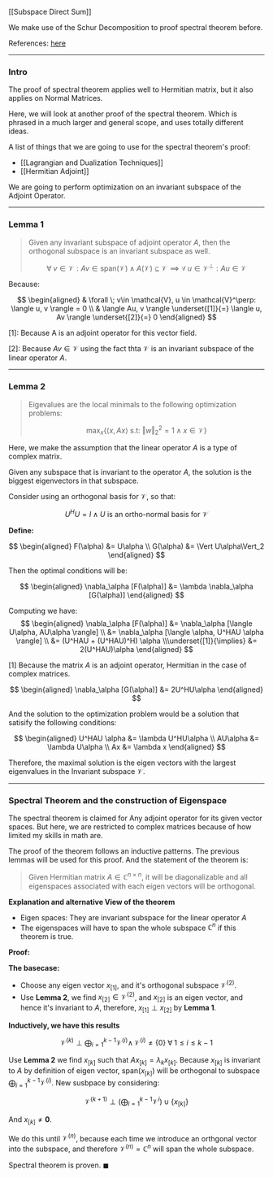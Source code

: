 [[Subspace Direct Sum]]

We make use of the Schur Decomposition to proof spectral theorem before. 

References: [here](https://mast.queensu.ca/~br66/419/spectraltheoremproof.pdf)

---
### **Intro**

The proof of spectral theorem applies well to Hermitian matrix, but it also applies on Normal Matrices. 

Here, we will look at another proof of the spectral theorem. Which is phrased in a much larger and general scope, and uses totally different ideas. 

A list of things that we are going to use for the spectral theorem's proof: 

* [[Lagrangian and Dualization Techniques]]
* [[Hermitian Adjoint]]

We are going to perform optimization on an invariant subspace of the Adjoint Operator. 

---
### **Lemma 1**

> Given any invariant subspace of adjoint operator $A$, then the orthogonal subspace is an invariant subspace as well. 
> 
> $$
> \forall\; v \in \mathcal{V}: Av \in \text{span}(\mathcal{V}) 
> \; \wedge \; A(\mathcal{V}) \subseteq \mathcal{V}
> \implies 
> \forall \; u \in \mathcal{V}^{\perp}: Au \in \mathcal{V}
> $$

Because: 

$$
\begin{aligned}
    & \forall \; v\in \mathcal{V}, u \in \mathcal{V}^\perp: 
    \langle u, v \rangle = 0
    \\
    & \langle Au, v \rangle \underset{[1]}{=} \langle u, Av \rangle \underset{[2]}{=} 0
\end{aligned}
$$

\[1\]: Because A is an adjoint operator for this vector field. 

\[2\]: Because $Av\in \mathcal{V}$ using the fact thta $\mathcal{V}$ is an invariant subspace of the linear operator $A$. 


---
### **Lemma 2**

> Eigevalues are the local minimals to the following optimization problems: 
> 
> $$
> \max_{x} \left\lbrace
>     \langle x, Ax \rangle \text{ s.t: } \Vert w\Vert_2^2 = 1 \wedge x \in \mathcal{V}
> \right\rbrace
> $$

Here, we make the assumption that the linear operator $A$ is a type of complex matrix. 

Given any subspace that is invariant to the operator $A$, the solution is the biggest eigenvectors in that subspace. 

Consider using an orthogonal basis for $\mathcal{V}$, so that: 

$$
U^HU = I \wedge U \text{ is an ortho-normal basis for } \mathcal{V}
$$

**Define:** 

$$
\begin{aligned}
    F(\alpha) &= U\alpha
    \\
    G(\alpha) &= \Vert U\alpha\Vert_2
\end{aligned}
$$

Then the optimal conditions will be: 

$$
\begin{aligned}
    \nabla_\alpha [F(\alpha)] &= \lambda \nabla_\alpha [G(\alpha)]
\end{aligned}
$$

Computing we have: 
$$
\begin{aligned}
    \nabla_\alpha [F(\alpha)] &= \nabla_\alpha [\langle U\alpha, AU\alpha \rangle]
    \\
    &= \nabla_\alpha [\langle \alpha, U^HAU \alpha \rangle]
    \\
    &= (U^HAU + (U^HAU)^H) \alpha
    \\\underset{[1]}{\implies}
    &= 2(U^HAU)\alpha
\end{aligned}
$$

\[1\] Because the matrix $A$ is an adjoint operator, Hermitian in the case of complex matrices. 


$$
\begin{aligned}
    \nabla_\alpha [G(\alpha)] &= 2U^HU\alpha
\end{aligned}
$$

And the solution to the optimization problem would be a solution that satisify the following conditions: 

$$
\begin{aligned}
    U^HAU \alpha &= \lambda U^HU\alpha 
    \\
    AU\alpha &= \lambda U\alpha 
    \\
    Ax &= \lambda x
\end{aligned}
$$

Therefore, the maximal solution is the eigen vectors with the largest eigenvalues in the Invariant subspace $\mathcal{V}$. 

---
### **Spectral Theorem and the construction of Eigenspace**

The spectral theorem is claimed for Any adjoint operator for its given vector spaces. But here, we are restricted to complex matrices because of how limited my skills in math are. 

The proof of the theorem follows an inductive patterns. The previous lemmas will be used for this proof. And the statement of the theorem is: 

> Given Hermitian matrix $A\in \mathbb{C}^{n\times n}$, it will be diagonalizable and all eigenspaces associated with each eigen vectors will be orthogonal. 

**Explanation and alternative View of the theorem**

* Eigen spaces: They are invariant subspace for the linear operator $A$
* The eigenspaces will have to span the whole subspace $\mathbb{C}^n$ if this theorem is true. 


**Proof:**

**The basecase:** 

* Choose any eigen vector $x_{[1]}$, and it's orthogonal subspace $\mathcal{V}^{(2)}$.
* Use **Lemma 2**, we find $x_{[2]}\in \mathcal{V}^{(2)}$, and $x_{[2]}$ is an eigen vector, and hence it's invariant to $A$, therefore, $x_{[1]}\perp x_{[2]}$ by **Lemma 1**. 

**Inductively, we have this results**

$$
\mathcal{V}^{(k)}\perp \bigoplus_{i = 1}^{k - 1} \mathcal{V}^{(i)} \wedge \,\mathcal{V}^{(i)} \neq \{0\}\;\forall\; 1 \le i \le k-1
$$

Use **Lemma 2** we find $x_{[k]}$ such that $Ax_{[k]} = \lambda_k x_{[k]}$. Because $x_{[k]}$ is invariant to $A$ by definition of eigen vector, $\text{span}(x_{[k]})$ will be orthogonal to subspace $\bigoplus_{i = 1}^{k - 1} \mathcal{V}^{(i)}$. New susbpace by considering: 

$$
\mathcal{V}^{(k + 1)} \perp \left(
    \bigoplus_{i = 1}^{k  - 1} \mathcal{V}^{i}
\right) \cup \{x_{[k]}\}
$$

And $x_{[k]} \neq \mathbf{0}$. 

We do this until $\mathcal{V}^{(n)}$, because each time we introduce an orthgonal vector into the subspace, and therefore $\mathcal{V}^{(n)} = \mathbb{C}^n$ will span the whole subspace. 

Spectral theorem is proven. $\blacksquare$
